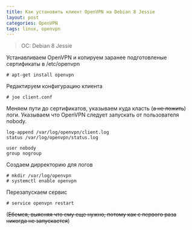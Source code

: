 ```yaml
---
title: Как установить клиент OpenVPN на Debian 8 Jessie
layout: post
categories: OpenVPN
tags: linux, openvpn
---
```


> OC: Debian 8 Jessie

Устанавливаем OpenVPN и копируем заранее подготовленые сертификаты в /etc/openvpn

```
# apt-get install openvpn
```

Редактируем конфигурацию клиента

```
# joe client.conf
```

Меняем пути до сертификатов, указываем куда класть (~~a не ложить~~) логи. Указываем что OpenVPN следует запускать от пользователя nobody.

```
log-append /var/log/openvpn/client.log
status /var/log/openvpn/status.log

user nobody
group nogroup
```

Создаем дирректорию для логов

```
# mkdir /var/log/openvpn
# systemctl enable openvpn
```

Перезапускаем сервис

```
# service openvpn restart
```

(~~Ебемся, выясняя что ему еще нужно, потому как с первого раза никогда не запускается~~)